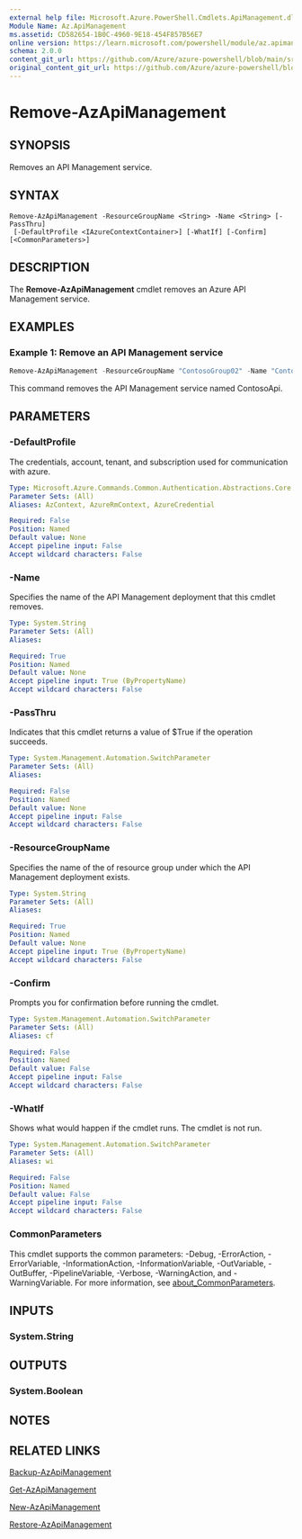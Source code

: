```yaml
---
external help file: Microsoft.Azure.PowerShell.Cmdlets.ApiManagement.dll-Help.xml
Module Name: Az.ApiManagement
ms.assetid: CD582654-1B0C-4960-9E18-454F857B56E7
online version: https://learn.microsoft.com/powershell/module/az.apimanagement/remove-azapimanagement
schema: 2.0.0
content_git_url: https://github.com/Azure/azure-powershell/blob/main/src/ApiManagement/ApiManagement/help/Remove-AzApiManagement.md
original_content_git_url: https://github.com/Azure/azure-powershell/blob/main/src/ApiManagement/ApiManagement/help/Remove-AzApiManagement.md
---
```


# Remove-AzApiManagement

## SYNOPSIS
Removes an API Management service.

## SYNTAX

```
Remove-AzApiManagement -ResourceGroupName <String> -Name <String> [-PassThru]
 [-DefaultProfile <IAzureContextContainer>] [-WhatIf] [-Confirm] [<CommonParameters>]
```

## DESCRIPTION
The **Remove-AzApiManagement** cmdlet removes an Azure API Management service.

## EXAMPLES

### Example 1: Remove an API Management service
```powershell
Remove-AzApiManagement -ResourceGroupName "ContosoGroup02" -Name "ContosoApi"
```

This command removes the API Management service named ContosoApi.

## PARAMETERS

### -DefaultProfile
The credentials, account, tenant, and subscription used for communication with azure.

```yaml
Type: Microsoft.Azure.Commands.Common.Authentication.Abstractions.Core.IAzureContextContainer
Parameter Sets: (All)
Aliases: AzContext, AzureRmContext, AzureCredential

Required: False
Position: Named
Default value: None
Accept pipeline input: False
Accept wildcard characters: False
```

### -Name
Specifies the name of the API Management deployment that this cmdlet removes.

```yaml
Type: System.String
Parameter Sets: (All)
Aliases:

Required: True
Position: Named
Default value: None
Accept pipeline input: True (ByPropertyName)
Accept wildcard characters: False
```

### -PassThru
Indicates that this cmdlet returns a value of $True if the operation succeeds.

```yaml
Type: System.Management.Automation.SwitchParameter
Parameter Sets: (All)
Aliases:

Required: False
Position: Named
Default value: None
Accept pipeline input: False
Accept wildcard characters: False
```

### -ResourceGroupName
Specifies the name of the of resource group under which the API Management deployment exists.

```yaml
Type: System.String
Parameter Sets: (All)
Aliases:

Required: True
Position: Named
Default value: None
Accept pipeline input: True (ByPropertyName)
Accept wildcard characters: False
```

### -Confirm
Prompts you for confirmation before running the cmdlet.

```yaml
Type: System.Management.Automation.SwitchParameter
Parameter Sets: (All)
Aliases: cf

Required: False
Position: Named
Default value: False
Accept pipeline input: False
Accept wildcard characters: False
```

### -WhatIf
Shows what would happen if the cmdlet runs.
The cmdlet is not run.

```yaml
Type: System.Management.Automation.SwitchParameter
Parameter Sets: (All)
Aliases: wi

Required: False
Position: Named
Default value: False
Accept pipeline input: False
Accept wildcard characters: False
```

### CommonParameters
This cmdlet supports the common parameters: -Debug, -ErrorAction, -ErrorVariable, -InformationAction, -InformationVariable, -OutVariable, -OutBuffer, -PipelineVariable, -Verbose, -WarningAction, and -WarningVariable. For more information, see [about_CommonParameters](http://go.microsoft.com/fwlink/?LinkID=113216).

## INPUTS

### System.String

## OUTPUTS

### System.Boolean

## NOTES

## RELATED LINKS

[Backup-AzApiManagement](./Backup-AzApiManagement.md)

[Get-AzApiManagement](./Get-AzApiManagement.md)

[New-AzApiManagement](./New-AzApiManagement.md)

[Restore-AzApiManagement](./Restore-AzApiManagement.md)


